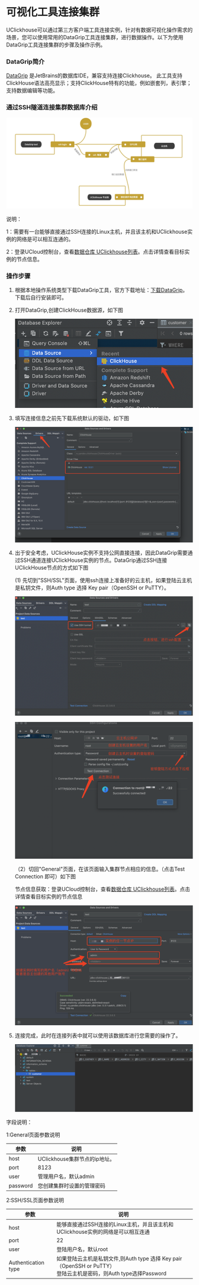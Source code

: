 # 可视化工具连接集群

UClickhouse可以通过第三方客户端工具连接实例，针对有数据可视化操作需求的场景，您可以使用常用的DataGrip工具连接集群，进行数据操作。以下为使用DataGrip工具连接集群的步骤及操作示例。

### DataGrip简介

[DataGrip](https://www.jetbrains.com/datagrip/) 是JetBrains的数据库IDE，兼容支持连接Clickhouse。 此工具支持ClickHouse语法高亮显示；支持ClickHouse特有的功能，例如嵌套列，表引擎；支持数据编辑等功能。

### 通过SSH隧道连接集群数据库介绍

![client-ck-connect](../../images/client-ck-connect.png)

说明：

1：需要有一台能够直接通过SSH连接的Linux主机，并且该主机和UClickhouse实例的网络是可以相互连通的。

2：登录UCloud控制台，查看[数据仓库 UClickhouse列表](https://console.ucloud.cn/udw/clickhouse)。点击详情查看目标实例的节点信息。

### 操作步骤

  1. 根据本地操作系统类型下载DataGrip工具，官方下载地址：[下载DataGrip](https://www.jetbrains.com/datagrip/)。下载后自行安装即可。

  2. 打开DataGrip,创建ClickHouse数据源，如下图

     ![image-20220721163727084](../../images/datagrip-create.png)

  3. 填写连接信息之前先下载系统默认的驱动，如下图

     ![image-20220721161619143](../../images/driver-download.png)

  4. 出于安全考虑，UClickHouse实例不支持公网直接连接，因此DataGrip需要通过SSH通道连接UClickHouse实例的节点。DataGrip通过SSH连接UClickHouse节点的方式如下图

     (1) 先切到"SSH/SSL"页面，使用ssh连接上准备好的云主机，如果登陆云主机是私钥文件，则Auth type 选择 Key pair（OpenSSH or PuTTY）。

     ![image-20220724145958123](../../images/ssh-connect-1.png)

     ![image-20220724150626192](../../images/ssh-connect-2.png)

     （2）切回"General"页面，在该页面输入集群节点相应的信息。（点击Test Connection 即可）如下图

     节点信息获取：登录UCloud控制台，查看[数据仓库 UClickhouse列表](https://console.ucloud.cn/udw/clickhouse)。点击详情查看目标实例的节点信息

     ![image-20220724150954297](../../images/ssh-connect-3.png)

  5. 连接完成，此时在连接列表中就可以使用该数据库进行您需要的操作了。

     ![image-20220721163601267](../../images/ssh-connect-4.png)

     

字段说明：

1:General页面参数说明

| 参数     | 说明                          |
| -------- | ----------------------------- |
| host     | UClickhouse集群节点的ip地址。 |
| port     | 8123                          |
| user     | 管理用户名，默认admin         |
| password | 您创建集群时设置的管理密码    |

2:SSH/SSL页面参数说明

| 参数                | 说明                                                         |
| ------------------- | ------------------------------------------------------------ |
| host                | 能够直接通过SSH连接的Linux主机，并且该主机和UClickhouse实例的网络是可以相互连通 |
| port                | 22                                                           |
| user                | 登陆用户名，默认root                                         |
| Authentication type | 如果登陆云主机是私钥文件,则Auth type 选择 Key pair（OpenSSH or PuTTY）<br />登陆云主机是密码，则Auth type选择Password |





